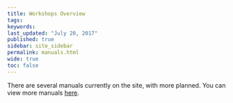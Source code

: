 ```yaml
---
title: Workshops Overview
tags:
keywords:
last_updated: "July 20, 2017"
published: true
sidebar: site_sidebar
permalink: manuals.html
wide: true
toc: false
---
```


There are several manuals currently on the site, with more planned. You can view more manuals [here](https://sites.google.com/a/bioinformatics.ucr.edu/bioinformatics-manuals/home/R_BioCondManual?pli=1).